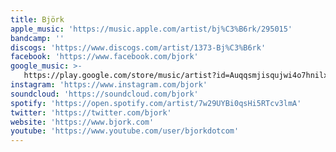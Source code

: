 ```yaml
---
title: Björk
apple_music: 'https://music.apple.com/artist/bj%C3%B6rk/295015'
bandcamp: ''
discogs: 'https://www.discogs.com/artist/1373-Bj%C3%B6rk'
facebook: 'https://www.facebook.com/bjork'
google_music: >-
   https://play.google.com/store/music/artist?id=Auqqsmjisqujwi4o7hnilxiizbu
instagram: 'https://www.instagram.com/bjork'
soundcloud: 'https://soundcloud.com/bjork'
spotify: 'https://open.spotify.com/artist/7w29UYBi0qsHi5RTcv3lmA'
twitter: 'https://twitter.com/bjork'
website: 'https://www.bjork.com'
youtube: 'https://www.youtube.com/user/bjorkdotcom'
---
```

